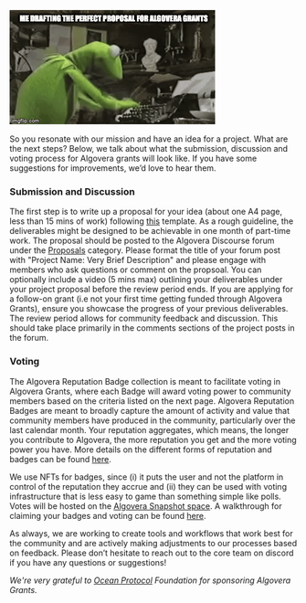 ![](./assets/muppet_algo.gif)

So you resonate with our mission and have an idea for a project. What are the next steps? Below, we talk about what the submission, discussion and voting process for Algovera grants will look like. If you have some suggestions for improvements, we’d love to hear them.

### Submission and Discussion

The first step is to write up a proposal for your idea (about one A4 page, less than 15 mins of work) following [this](https://forum.algovera.ai/t/grant-proposal-template/15) template. As a rough guideline, the deliverables might be designed to be achievable in one month of part-time work. The proposal should be posted to the Algovera Discourse forum under the [Proposals](https://forum.algovera.ai/c/proposals) category. Please format the title of your forum post with "Project Name: Very Brief Description" and please engage with members who ask questions or comment on the propsoal. You can optionally include a video (5 mins max) outlining your deliverables under your project proposal before the review period ends. If you are applying for a follow-on grant (i.e not your first time getting funded through Algovera Grants), ensure you showcase the progress of your previous deliverables. The review period allows for community feedback and discussion. This should take place primarily in the comments sections of the project posts in the forum.

### Voting

The Algovera Reputation Badge collection is meant to facilitate voting in Algovera Grants, where each Badge will award voting power to community members based on the criteria listed on the next page. Algovera Reputation Badges are meant to broadly capture the amount of activity and value that community members have produced in the community, particularly over the last calendar month. Your reputation aggregates, which means, the longer you contribute to Algovera, the more reputation you get and the more voting power you have. More details on the different forms of reputation and badges can be found [here](https://handbook.algovera.ai/docs/Handbook/Grants/Reputation%20Badges%20Criteria). 

We use NFTs for badges, since (i) it puts the user and not the platform in control of the reputation they accrue and (ii) they can be used with voting infrastructure that is less easy to game than something simple like polls. Votes will be hosted on the [Algovera Snapshot space](https://snapshot.org/#/algovera.eth). A walkthrough for claiming your badges and voting can be found [here](https://handbook.algovera.ai/docs/Handbook/Grants/Walkthrough:%20Claiming%20Your%20Reputation%20Badges%20and%20Voting).

As always, we are working to create tools and workflows that work best for the community and are actively making adjustments to our processes based on feedback. Please don’t hesitate to reach out to the core team on discord if you have any questions or suggestions!

_We're very grateful to [Ocean Protocol](https://oceanprotocol.com/) Foundation for sponsoring Algovera Grants._
